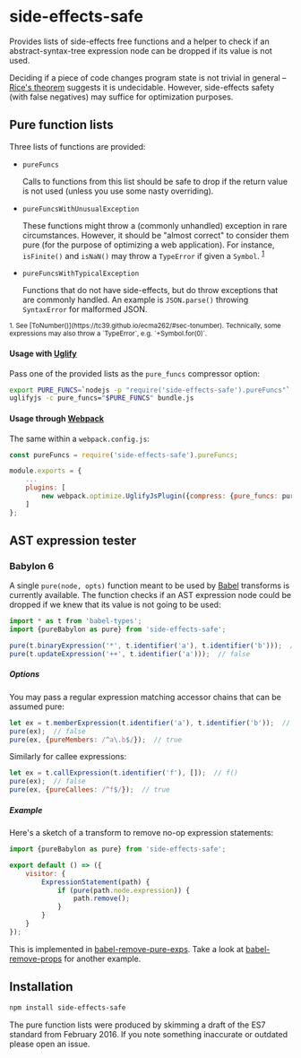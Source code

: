 side-effects-safe
=================

Provides lists of side-effects free functions and a helper to check if an
abstract-syntax-tree expression node can be dropped if its value is not used.

Deciding if a piece of code changes program state is not trivial in general
&ndash; [Rice's theorem][] suggests it is undecidable. However, side-effects
safety (with false negatives) may suffice for optimization purposes.

<!--
    Consider (possibly with f() limited to some subset of the language):

        f(a) === 0 ? i++ : 1

    If the function returns 0 for some argument, the expression is not 
    side-effects free, otherwise it is. Now, returning 0 for some argument
    is a non-trivial property of computable functions.
-->

[Rice's theorem]: https://en.wikipedia.org/wiki/Rice's_theorem

Pure function lists
-------------------

Three lists of functions are provided:

* `pureFuncs`

    Calls to functions from this list should be safe to drop if the return
    value is not used (unless you use some nasty overriding).

* `pureFuncsWithUnusualException`

    These functions might throw a (commonly unhandled) exception in rare
    circumstances. However, it should be "almost correct" to consider them
    pure (for the purpose of optimizing a web application). For instance,
    `isFinite()` and `isNaN()` may throw a `TypeError` if given a `Symbol`.
    <sup>[1](#f1)</sup>

* `pureFuncsWithTypicalException`

    Functions that do not have side-effects, but do throw exceptions that are
    commonly handled. An example is `JSON.parse()` throwing `SyntaxError` for
    malformed JSON.

<sub>
<a id="f1">1.</a>
    See [ToNumber()](https://tc39.github.io/ecma262/#sec-tonumber). Technically,
    some expressions may also throw a `TypeError`, e.g. `+Symbol.for(0)`.
</sub>

#### Usage with [Uglify][]

Pass one of the provided lists as the `pure_funcs` compressor option:

```bash
export PURE_FUNCS=`nodejs -p "require('side-effects-safe').pureFuncs"`
uglifyjs -c pure_funcs="$PURE_FUNCS" bundle.js
```

[uglify]: http://lisperator.net/uglifyjs/

#### Usage through [Webpack][]

The same within a `webpack.config.js`:

```javascript
const pureFuncs = require('side-effects-safe').pureFuncs;

module.exports = {
    ...
    plugins: [
        new webpack.optimize.UglifyJsPlugin({compress: {pure_funcs: pureFuncs}})
    ]
};
```

[webpack]: https://webpack.github.io/

AST expression tester
---------------------

### Babylon 6

A single `pure(node, opts)` function meant to be used by [Babel][] transforms
is currently available. The function checks if an AST expression node could be
dropped if we knew that its value is not going to be used:

```javascript
import * as t from 'babel-types';
import {pureBabylon as pure} from 'side-effects-safe';

pure(t.binaryExpression('*', t.identifier('a'), t.identifier('b')));  // true
pure(t.updateExpression('++', t.identifier('a')));  // false
```

##### Options

You may pass a regular expression matching accessor chains that can be assumed
pure:

```javascript
let ex = t.memberExpression(t.identifier('a'), t.identifier('b'));  // a.b
pure(ex);  // false
pure(ex, {pureMembers: /^a\.b$/});  // true
```

Similarly for callee expressions:

```javascript
let ex = t.callExpression(t.identifier('f'), []);  // f()
pure(ex);  // false
pure(ex, {pureCallees: /^f$/});  // true
```

##### Example

Here's a sketch of a transform to remove no-op expression statements:

```javascript
import {pureBabylon as pure} from 'side-effects-safe';

export default () => ({
    visitor: {
        ExpressionStatement(path) {
            if (pure(path.node.expression)) {
                path.remove();
            }
        }
    }
});
```

This is implemented in [babel-remove-pure-exps][]. Take a look at
[babel-remove-props][] for another example.

[babel]: https://babeljs.io/
[babel-remove-pure-exps]: https://github.com/wrwrwr/babel-remove-pure-exps
[babel-remove-props]: https://github.com/wrwrwr/babel-remove-props

Installation
------------

```bash
npm install side-effects-safe
```

The pure function lists were produced by skimming a draft of the ES7 standard
from February 2016. If you note something inaccurate or outdated please open
an issue.

